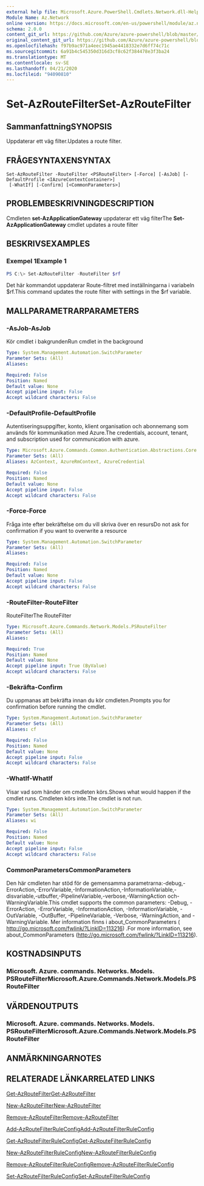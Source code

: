 ```yaml
---
external help file: Microsoft.Azure.PowerShell.Cmdlets.Network.dll-Help.xml
Module Name: Az.Network
online version: https://docs.microsoft.com/en-us/powershell/module/az.network/set-azroutefilter
schema: 2.0.0
content_git_url: https://github.com/Azure/azure-powershell/blob/master/src/Network/Network/help/Set-AzRouteFilter.md
original_content_git_url: https://github.com/Azure/azure-powershell/blob/master/src/Network/Network/help/Set-AzRouteFilter.md
ms.openlocfilehash: f97b9ac971a4eec1945ae4418332e7d6ff74c71c
ms.sourcegitcommit: 6a91b4c545350d316d3cf8c62f384478e3f3ba24
ms.translationtype: MT
ms.contentlocale: sv-SE
ms.lasthandoff: 04/21/2020
ms.locfileid: "94090810"
---
```

# <span data-ttu-id="143d3-101">Set-AzRouteFilter</span><span class="sxs-lookup"><span data-stu-id="143d3-101">Set-AzRouteFilter</span></span>

## <span data-ttu-id="143d3-102">Sammanfattning</span><span class="sxs-lookup"><span data-stu-id="143d3-102">SYNOPSIS</span></span>
<span data-ttu-id="143d3-103">Uppdaterar ett väg filter.</span><span class="sxs-lookup"><span data-stu-id="143d3-103">Updates a route filter.</span></span>

## <span data-ttu-id="143d3-104">FRÅGESYNTAXEN</span><span class="sxs-lookup"><span data-stu-id="143d3-104">SYNTAX</span></span>

```
Set-AzRouteFilter -RouteFilter <PSRouteFilter> [-Force] [-AsJob] [-DefaultProfile <IAzureContextContainer>]
 [-WhatIf] [-Confirm] [<CommonParameters>]
```

## <span data-ttu-id="143d3-105">PROBLEMBESKRIVNING</span><span class="sxs-lookup"><span data-stu-id="143d3-105">DESCRIPTION</span></span>
<span data-ttu-id="143d3-106">Cmdleten **set-AzApplicationGateway** uppdaterar ett väg filter</span><span class="sxs-lookup"><span data-stu-id="143d3-106">The **Set-AzApplicationGateway** cmdlet updates a route filter</span></span>

## <span data-ttu-id="143d3-107">BESKRIVS</span><span class="sxs-lookup"><span data-stu-id="143d3-107">EXAMPLES</span></span>

### <span data-ttu-id="143d3-108">Exempel 1</span><span class="sxs-lookup"><span data-stu-id="143d3-108">Example 1</span></span>
```powershell
PS C:\> Set-AzRouteFilter -RouteFilter $rf
```

<span data-ttu-id="143d3-109">Det här kommandot uppdaterar Route-filtret med inställningarna i variabeln $rf.</span><span class="sxs-lookup"><span data-stu-id="143d3-109">This command updates the route filter with settings in the $rf variable.</span></span>

## <span data-ttu-id="143d3-110">MALLPARAMETRAR</span><span class="sxs-lookup"><span data-stu-id="143d3-110">PARAMETERS</span></span>

### <span data-ttu-id="143d3-111">-AsJob</span><span class="sxs-lookup"><span data-stu-id="143d3-111">-AsJob</span></span>
<span data-ttu-id="143d3-112">Kör cmdlet i bakgrunden</span><span class="sxs-lookup"><span data-stu-id="143d3-112">Run cmdlet in the background</span></span>

```yaml
Type: System.Management.Automation.SwitchParameter
Parameter Sets: (All)
Aliases:

Required: False
Position: Named
Default value: None
Accept pipeline input: False
Accept wildcard characters: False
```

### <span data-ttu-id="143d3-113">-DefaultProfile</span><span class="sxs-lookup"><span data-stu-id="143d3-113">-DefaultProfile</span></span>
<span data-ttu-id="143d3-114">Autentiseringsuppgifter, konto, klient organisation och abonnemang som används för kommunikation med Azure.</span><span class="sxs-lookup"><span data-stu-id="143d3-114">The credentials, account, tenant, and subscription used for communication with azure.</span></span>

```yaml
Type: Microsoft.Azure.Commands.Common.Authentication.Abstractions.Core.IAzureContextContainer
Parameter Sets: (All)
Aliases: AzContext, AzureRmContext, AzureCredential

Required: False
Position: Named
Default value: None
Accept pipeline input: False
Accept wildcard characters: False
```

### <span data-ttu-id="143d3-115">-Force</span><span class="sxs-lookup"><span data-stu-id="143d3-115">-Force</span></span>
<span data-ttu-id="143d3-116">Fråga inte efter bekräftelse om du vill skriva över en resurs</span><span class="sxs-lookup"><span data-stu-id="143d3-116">Do not ask for confirmation if you want to overwrite a resource</span></span>

```yaml
Type: System.Management.Automation.SwitchParameter
Parameter Sets: (All)
Aliases:

Required: False
Position: Named
Default value: None
Accept pipeline input: False
Accept wildcard characters: False
```

### <span data-ttu-id="143d3-117">-RouteFilter</span><span class="sxs-lookup"><span data-stu-id="143d3-117">-RouteFilter</span></span>
<span data-ttu-id="143d3-118">RouteFilter</span><span class="sxs-lookup"><span data-stu-id="143d3-118">The RouteFilter</span></span>

```yaml
Type: Microsoft.Azure.Commands.Network.Models.PSRouteFilter
Parameter Sets: (All)
Aliases:

Required: True
Position: Named
Default value: None
Accept pipeline input: True (ByValue)
Accept wildcard characters: False
```

### <span data-ttu-id="143d3-119">-Bekräfta</span><span class="sxs-lookup"><span data-stu-id="143d3-119">-Confirm</span></span>
<span data-ttu-id="143d3-120">Du uppmanas att bekräfta innan du kör cmdleten.</span><span class="sxs-lookup"><span data-stu-id="143d3-120">Prompts you for confirmation before running the cmdlet.</span></span>

```yaml
Type: System.Management.Automation.SwitchParameter
Parameter Sets: (All)
Aliases: cf

Required: False
Position: Named
Default value: None
Accept pipeline input: False
Accept wildcard characters: False
```

### <span data-ttu-id="143d3-121">-WhatIf</span><span class="sxs-lookup"><span data-stu-id="143d3-121">-WhatIf</span></span>
<span data-ttu-id="143d3-122">Visar vad som händer om cmdleten körs.</span><span class="sxs-lookup"><span data-stu-id="143d3-122">Shows what would happen if the cmdlet runs.</span></span> <span data-ttu-id="143d3-123">Cmdleten körs inte.</span><span class="sxs-lookup"><span data-stu-id="143d3-123">The cmdlet is not run.</span></span>

```yaml
Type: System.Management.Automation.SwitchParameter
Parameter Sets: (All)
Aliases: wi

Required: False
Position: Named
Default value: None
Accept pipeline input: False
Accept wildcard characters: False
```

### <span data-ttu-id="143d3-124">CommonParameters</span><span class="sxs-lookup"><span data-stu-id="143d3-124">CommonParameters</span></span>
<span data-ttu-id="143d3-125">Den här cmdleten har stöd för de gemensamma parametrarna:-debug,-ErrorAction,-ErrorVariable,-InformationAction,-InformationVariable,-disvariable,-utbuffer,-PipelineVariable,-verbose,-WarningAction och-WarningVariable.</span><span class="sxs-lookup"><span data-stu-id="143d3-125">This cmdlet supports the common parameters: -Debug, -ErrorAction, -ErrorVariable, -InformationAction, -InformationVariable, -OutVariable, -OutBuffer, -PipelineVariable, -Verbose, -WarningAction, and -WarningVariable.</span></span> <span data-ttu-id="143d3-126">Mer information finns i about_CommonParameters ( http://go.microsoft.com/fwlink/?LinkID=113216) .</span><span class="sxs-lookup"><span data-stu-id="143d3-126">For more information, see about_CommonParameters (http://go.microsoft.com/fwlink/?LinkID=113216).</span></span>

## <span data-ttu-id="143d3-127">KOSTNADS</span><span class="sxs-lookup"><span data-stu-id="143d3-127">INPUTS</span></span>

### <span data-ttu-id="143d3-128">Microsoft. Azure. commands. Networks. Models. PSRouteFilter</span><span class="sxs-lookup"><span data-stu-id="143d3-128">Microsoft.Azure.Commands.Network.Models.PSRouteFilter</span></span>

## <span data-ttu-id="143d3-129">VÄRDEN</span><span class="sxs-lookup"><span data-stu-id="143d3-129">OUTPUTS</span></span>

### <span data-ttu-id="143d3-130">Microsoft. Azure. commands. Networks. Models. PSRouteFilter</span><span class="sxs-lookup"><span data-stu-id="143d3-130">Microsoft.Azure.Commands.Network.Models.PSRouteFilter</span></span>

## <span data-ttu-id="143d3-131">ANMÄRKNINGAR</span><span class="sxs-lookup"><span data-stu-id="143d3-131">NOTES</span></span>

## <span data-ttu-id="143d3-132">RELATERADE LÄNKAR</span><span class="sxs-lookup"><span data-stu-id="143d3-132">RELATED LINKS</span></span>

[<span data-ttu-id="143d3-133">Get-AzRouteFilter</span><span class="sxs-lookup"><span data-stu-id="143d3-133">Get-AzRouteFilter</span></span>](./Get-AzRouteFilter.md)

[<span data-ttu-id="143d3-134">New-AzRouteFilter</span><span class="sxs-lookup"><span data-stu-id="143d3-134">New-AzRouteFilter</span></span>](./New-AzRouteFilter.md)

[<span data-ttu-id="143d3-135">Remove-AzRouteFilter</span><span class="sxs-lookup"><span data-stu-id="143d3-135">Remove-AzRouteFilter</span></span>](./Remove-AzRouteFilter.md)

[<span data-ttu-id="143d3-136">Add-AzRouteFilterRuleConfig</span><span class="sxs-lookup"><span data-stu-id="143d3-136">Add-AzRouteFilterRuleConfig</span></span>](./Add-AzRouteFilterRuleConfig.md)

[<span data-ttu-id="143d3-137">Get-AzRouteFilterRuleConfig</span><span class="sxs-lookup"><span data-stu-id="143d3-137">Get-AzRouteFilterRuleConfig</span></span>](./Get-AzRouteFilterRuleConfig.md)

[<span data-ttu-id="143d3-138">New-AzRouteFilterRuleConfig</span><span class="sxs-lookup"><span data-stu-id="143d3-138">New-AzRouteFilterRuleConfig</span></span>](./New-AzRouteFilterRuleConfig.md)

[<span data-ttu-id="143d3-139">Remove-AzRouteFilterRuleConfig</span><span class="sxs-lookup"><span data-stu-id="143d3-139">Remove-AzRouteFilterRuleConfig</span></span>](./Remove-AzRouteFilterRuleConfig.md)

[<span data-ttu-id="143d3-140">Set-AzRouteFilterRuleConfig</span><span class="sxs-lookup"><span data-stu-id="143d3-140">Set-AzRouteFilterRuleConfig</span></span>](./Set-AzRouteFilterRuleConfig.md)
